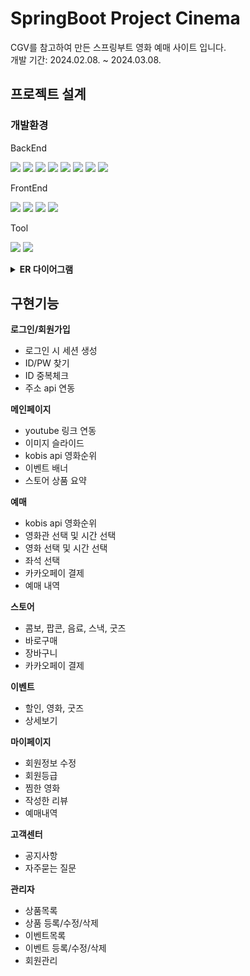 # SpringBoot Project Cinema

CGV를 참고하여 만든 스프링부트 영화 예매 사이트 입니다.<br/>
개발 기간: 2024.02.08. ~ 2024.03.08.

## 프로젝트 설계

### 개발환경

BackEnd

<img src="https://img.shields.io/badge/springboot-6DB33F?style=for-the-badge&logo=spring&logoColor=white"> <img src="https://img.shields.io/badge/java 17-007396?style=for-the-badge&logo=java&logoColor=white"> <img src="https://img.shields.io/badge/jsp-F7DF1E?style=for-the-badge&logo=jsp&logoColor=black"> 
<img src="https://img.shields.io/badge/mysql-4479A1?style=for-the-badge&logo=mysql&logoColor=white"> <img src="https://img.shields.io/badge/mybatis-02303A?style=for-the-badge&logo=mybatis&logoColor=white"> <img src="https://img.shields.io/badge/apache tomcat 10.0-F8DC75?style=for-the-badge&logo=apachetomcat&logoColor=white"> <img src="https://img.shields.io/badge/gradle-02303A?style=for-the-badge&logo=gradle&logoColor=white"> <img src="https://img.shields.io/badge/linux-FCC624?style=for-the-badge&logo=linux&logoColor=black">
  
FrontEnd

<img src="https://img.shields.io/badge/html5-E34F26?style=for-the-badge&logo=html5&logoColor=white"> <img src="https://img.shields.io/badge/css-1572B6?style=for-the-badge&logo=css3&logoColor=white"> <img src="https://img.shields.io/badge/javascript-F7DF1E?style=for-the-badge&logo=javascript&logoColor=black"> <img src="https://img.shields.io/badge/jquery-0769AD?style=for-the-badge&logo=jquery&logoColor=white">

Tool

<img src="https://img.shields.io/badge/intellijidea-181717?style=for-the-badge&logo=intellijidea&logoColor=white"> <img src="https://img.shields.io/badge/github-181717?style=for-the-badge&logo=github&logoColor=white">

<details>
<summary><b>ER 다이어그램</b></summary>
<div markdown="1">
  
![그림1](https://github.com/sele906/cinema/assets/81071162/052a4fda-ebbb-4d75-b84a-ff9db7a1954d)
</div>
</details>


## 구현기능


**로그인/회원가입**

- 로그인 시 세션 생성
- ID/PW 찾기
- ID 중복체크
- 주소 api 연동

**메인페이지**

- youtube 링크 연동
- 이미지 슬라이드
- kobis api 영화순위
- 이벤트 배너
- 스토어 상품 요약

**예매**

- kobis api 영화순위
- 영화관 선택 및 시간 선택
- 영화 선택 및 시간 선택
- 좌석 선택
- 카카오페이 결제
- 예매 내역

**스토어**

- 콤보, 팝콘, 음료, 스낵, 굿즈
- 바로구매
- 장바구니
- 카카오페이 결제

**이벤트**

- 할인, 영화, 굿즈
- 상세보기

**마이페이지**

- 회원정보 수정
- 회원등급
- 찜한 영화
- 작성한 리뷰
- 예매내역

**고객센터**

- 공지사항
- 자주묻는 질문

**관리자**

- 상품목록
- 상품 등록/수정/삭제
- 이벤트목록
- 이벤트 등록/수정/삭제
- 회원관리

























